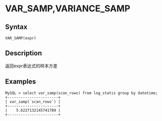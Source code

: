 # VAR_SAMP,VARIANCE_SAMP

## Syntax

`VAR_SAMP(expr)`

## Description

返回expr表达式的样本方差

## Examples
```
MySQL > select var_samp(scan_rows) from log_statis group by datetime;
+-----------------------+
| var_samp(`scan_rows`) |
+-----------------------+
|    5.6227132145741789 |
+-----------------------+
```